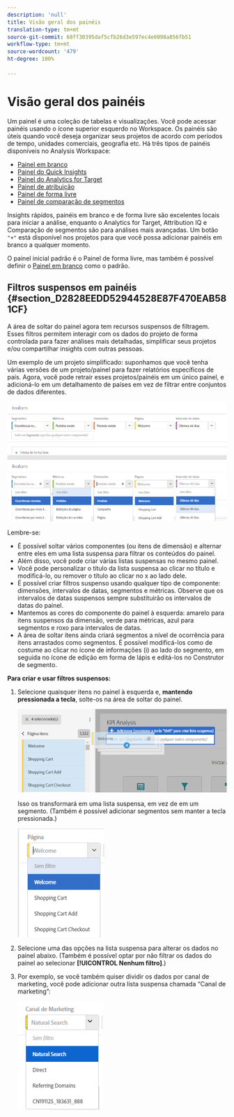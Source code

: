 ```yaml
---
description: 'null'
title: Visão geral dos painéis
translation-type: tm+mt
source-git-commit: 68ff30395daf5cfb26d3e597ec4e6098a856fb51
workflow-type: tm+mt
source-wordcount: '479'
ht-degree: 100%

---
```



# Visão geral dos painéis

Um painel é uma coleção de tabelas e visualizações. Você pode acessar painéis usando o ícone superior esquerdo no Workspace. Os painéis são úteis quando você deseja organizar seus projetos de acordo com períodos de tempo, unidades comerciais, geografia etc. Há três tipos de painéis disponíveis no Analysis Workspace:

* [Painel em branco](blank-panel.md)
* [Painel do Quick Insights](quickinsight.md)
* [Painel do Analytics for Target](a4t-panel.md)
* [Painel de atribuição](attribution.md)
* [Painel de forma livre](freeform-panel.md)
* [Painel de comparação de segmentos](c-segment-comparison/segment-comparison.md)

Insights rápidos, painéis em branco e de forma livre são excelentes locais para iniciar a análise, enquanto o Analytics for Target, Attribution IQ e Comparação de segmentos são para análises mais avançadas. Um botão `"+"` está disponível nos projetos para que você possa adicionar painéis em branco a qualquer momento.

O painel inicial padrão é o Painel de forma livre, mas também é possível definir o [Painel em branco](/help/analyze/analysis-workspace/c-panels/blank-panel.md) como o padrão.

## Filtros suspensos em painéis {#section_D2828EEDD52944528E87F470EAB581CF}

A área de soltar do painel agora tem recursos suspensos de filtragem. Esses filtros permitem interagir com os dados do projeto de forma controlada para fazer análises mais detalhadas, simplificar seus projetos e/ou compartilhar insights com outras pessoas.

Um exemplo de um projeto simplificado: suponhamos que você tenha várias versões de um projeto/painel para fazer relatórios específicos de país. Agora, você pode retrair esses projetos/painéis em um único painel, e adicioná-lo em um detalhamento de países em vez de filtrar entre conjuntos de dados diferentes.

![](assets/dropdowns.png)

Lembre-se:

* É possível soltar vários componentes (ou itens de dimensão) e alternar entre eles em uma lista suspensa para filtrar os conteúdos do painel.
* Além disso, você pode criar várias listas suspensas no mesmo painel.
* Você pode personalizar o título da lista suspensa ao clicar no título e modificá-lo, ou remover o título ao clicar no x ao lado dele.
* É possível criar filtros suspenso usando qualquer tipo de componente: dimensões, intervalos de datas, segmentos e métricas. Observe que os intervalos de datas suspensos sempre substituirão os intervalos de datas do painel.
* Mantemos as cores do componente do painel à esquerda: amarelo para itens suspensos da dimensão, verde para métricas, azul para segmentos e roxo para intervalos de datas.
* A área de soltar itens ainda criará segmentos a nível de ocorrência para itens arrastados como segmentos. É possível modificá-los como de costume ao clicar no ícone de informações (i) ao lado do segmento, em seguida no ícone de edição em forma de lápis e editá-los no Construtor de segmento.

**Para criar e usar filtros suspensos:**

1. Selecione quaisquer itens no painel à esquerda e, **mantendo pressionada a tecla**, solte-os na área de soltar do painel.

   ![](assets/create_dropdown.png)

   Isso os transformará em uma lista suspensa, em vez de em um segmento. (Também é possível adicionar segmentos sem manter a tecla pressionada.)

   ![](assets/dropdown.png)

1. Selecione uma das opções na lista suspensa para alterar os dados no painel abaixo. (Também é possível optar por não filtrar os dados do painel ao selecionar **[!UICONTROL Nenhum filtro]**.)
1. Por exemplo, se você também quiser dividir os dados por canal de marketing, você pode adicionar outra lista suspensa chamada “Canal de marketing”:

   ![](assets/mc_dropdown.png)

